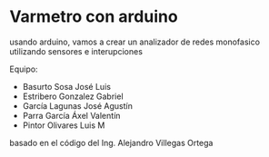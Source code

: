 # Varmetro con arduino

usando arduino, vamos a crear un analizador de redes monofasico utilizando sensores e interupciones

Equipo:

- Basurto Sosa José Luis
- Estribero Gonzalez Gabriel
- García Lagunas José Agustín
- Parra García Áxel Valentín
- Pintor Olivares Luis M

basado en el código del Ing. Alejandro Villegas Ortega